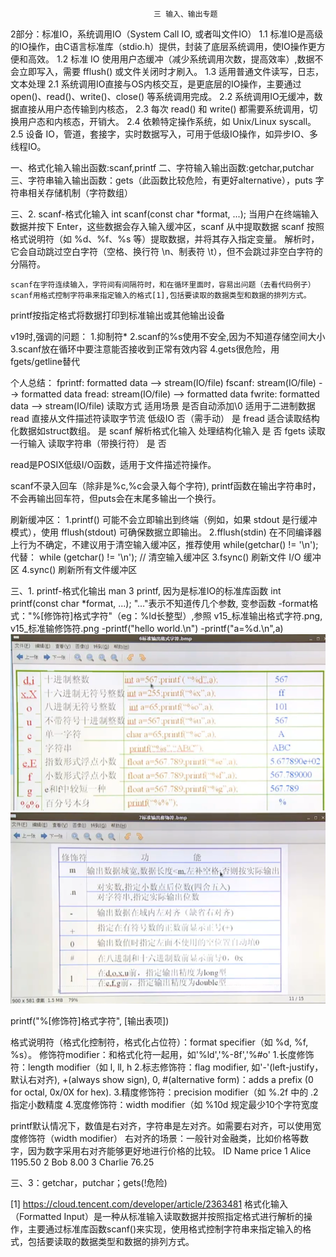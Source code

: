                                     三 输入、输出专题                                          
2部分：标准IO，系统调用IO（System Call IO, 或者叫文件IO）
    1.1 标准IO是高级的IO操作，由C语言标准库（stdio.h）提供，封装了底层系统调用，使IO操作更方便和高效。
    1.2 标准 IO 使用用户态缓冲（减少系统调用次数，提高效率）,数据不会立即写入，需要 fflush() 或文件关闭时才刷入。
    1.3 适用普通文件读写，日志，文本处理
    2.1 系统调用IO直接与OS内核交互，是更底层的IO操作，主要通过open()、read()、write()、close() 等系统调用完成。
    2.2 系统调用IO无缓冲，数据直接从用户态传输到内核态，
    2.3 每次 read() 和 write() 都需要系统调用，切换用户态和内核态，开销大。
    2.4 依赖特定操作系统，如 Unix/Linux syscall。
    2.5 设备 IO，管道，套接字，实时数据写入，可用于低级IO操作，如异步IO、多线程IO。

一、格式化输入输出函数:scanf,printf
二、字符输入输出函数:getchar,putchar
三、字符串输入输出函数：gets（此函数比较危险，有更好alternative），puts
    字符串相关存储机制（字符数组）

    
三、2. scanf-格式化输入 int scanf(const char *format, ...);
    当用户在终端输入数据并按下 Enter，这些数据会存入输入缓冲区，scanf 从中提取数据
    scanf 按照格式说明符（如 %d、%f、%s 等）提取数据，并将其存入指定变量。
    解析时，它会自动跳过空白字符（空格、换行符 \n、制表符 \t），但不会跳过非空白字符的分隔符。
    
    scanf在字符连续输入，字符间有间隔符时，和在循环里面时，容易出问题（去看代码例子）
    scanf用格式控制字符串来指定输入的格式[1],包括要读取的数据类型和数据的排列方式。

printf按指定格式将数据打印到标准输出或其他输出设备

v19时,强调的问题：
   1.抑制符*                2.scanf的%s使用不安全,因为不知道存储空间大小 
   3.scanf放在循环中要注意能否接收到正常有效内容
   4.gets很危险，用fgets/getline替代

个人总结：
  fprintf: formatted data --> stream(IO/file)
  fscanf:  stream(IO/file) --> formatted data
  fread:   stream(IO/file) --> formatted data
  fwrite:  formatted data --> stream(IO/file)
              读取方式           适用场景              是否自动添加\0   适用于二进制数据
read	直接从文件描述符读取字节流  低级IO	              否（需手动）  	 是
fread 适合读取结构化数据如struct数组。                                     是
scanf	解析格式化输入	           处理结构化输入	        是	            否
fgets	读取一行输入	             读取字符串（带换行符）	 是	             否

read是POSIX低级I/O函数，适用于文件描述符操作。

scanf不录入回车（除非是%c,%c会录入每个字符),
printf函数在输出字符串时，不会再输出回车符，但puts会在末尾多输出一个换行。

刷新缓冲区：
1.printf() 可能不会立即输出到终端（例如，如果 stdout 是行缓冲模式），使用 fflush(stdout) 可确保数据立即输出。
2.fflush(stdin) 在不同编译器上行为不确定，不建议用于清空输入缓冲区，推荐使用 while(getchar() != '\n'); 代替：
  while (getchar() != '\n');  // 清空输入缓冲区
3.fsync() 刷新文件 I/O 缓冲区
4.sync() 刷新所有文件缓冲区

三、1. printf-格式化输出
   man 3 printf, 因为是标准IO的标准库函数
   int printf(const char *format, ...); "..."表示不知道传几个参数, 变参函数
    -format格式："%[修饰符]格式字符"（eg：%ld长整型）,参照 v15_标准输出格式字符.png, v15_标准输修饰符.png
    -printf("hello world.\n")
    -printf("a=%d.\n",a)
    ![image](https://github.com/jimyshow/image_host_lihuiqin/blob/main/image_host/v15_1_%E6%A0%87%E5%87%86%E8%BE%93%E5%87%BA%E6%A0%BC%E5%BC%8F%E5%AD%97%E7%AC%A6.png)
    ![image](https://github.com/jimyshow/image_host_lihuiqin/blob/main/image_host/v15_2_%E6%A0%87%E5%87%86%E8%BE%93%E4%BF%AE%E9%A5%B0%E7%AC%A6.png)

   printf("%[修饰符]格式字符", [输出表项])

格式说明符（格式化控制符，格式化占位符）：format specifier（如 %d, %f, %s）。
修饰符modifier：和格式化符一起用，如'%ld','%-8f','%#o'
  1.长度修饰符：length modifier（如 l, ll, h
  2.标志修饰符：flag modifier, 如'-'(left-justify，默认右对齐), +(always show sign), 0, 
        #(alternative form)：adds a prefix (0 for octal, 0x/0X for hex).
  3.精度修饰符：precision modifier（如 %.2f 中的 .2 指定小数精度
  4.宽度修饰符：width modifier（如 %10d 规定最少10个字符宽度

printf默认情况下，数值是右对齐，字符串是左对齐。如需要右对齐，可以使用宽度修饰符（width modifier）
右对齐的场景：一般针对金融类，比如价格等数字，因为数字采用右对齐能够更好地进行价格的比较。
        ID       Name      price
         1      Alice    1195.50
         2        Bob       8.00
         3    Charlie      76.25

三、3：getchar，putchar；gets(!危险)


[1] https://cloud.tencent.com/developer/article/2363481
  格式化输入（Formatted Input）是一种从标准输入读取数据并按照指定格式进行解析的操作，主要通过标准库函数scanf()来实现，使用格式控制字符串来指定输入的格式，包括要读取的数据类型和数据的排列方式。
